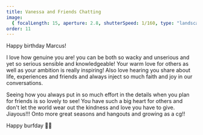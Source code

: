 ```yaml
---
title: Vanessa and Friends Chatting
image:
  { focalLength: 15, aperture: 2.8, shutterSpeed: 1/160, type: "landscape" }
order: 11
---
```


Happy birthday Marcus!

I love how genuine you are! you can be both so wacky and unserious and yet so serious sensible and knowledgeable! Your warm love for others as well as your ambition is really inspiring! Also love hearing you share about life, experiences and friends and always inject so much faith and joy in our conversations.

Seeing how you always put in so much effort in the details when you plan for friends is so lovely to see! You have such a big heart for others and don't let the world wear out the kindness and love you have to give. Jiayous!!! Onto more great seasons and hangouts and growing as a cg!!

Happy burfday 🎂✨
